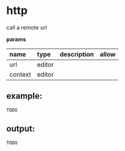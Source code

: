 # http

call a remote url

**params**

| name | type | description | allow |
| :--- | :--- | :--- | :--- |
| url | editor |  |  |
| context | editor |  |  |

## example:

```text
TODO
```

## output:

```text
TODO
```

